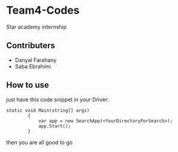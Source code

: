 # Team4-Codes
Star academy internship 

## Contributers
- Danyal Farahany
- Saba Ebrahimi

## How to use
just have this code snippet in your Driver:

    static void Main(string[] args)
            {
                var app = new SearchApp(<YourDirectoryForSearch>);
                app.Start();
            }

then you are all good to go